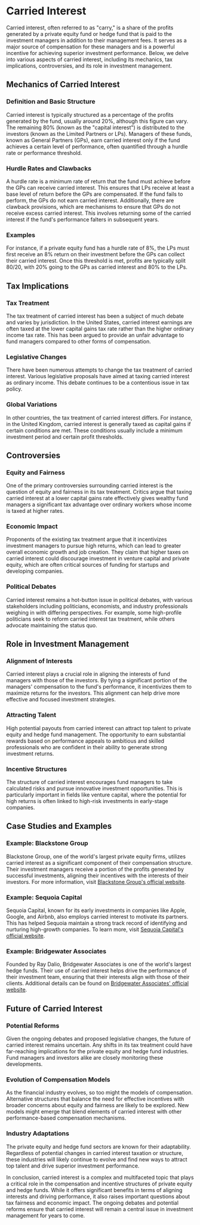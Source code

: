 # Carried Interest

Carried interest, often referred to as "carry," is a share of the profits generated by a private equity fund or hedge fund that is paid to the investment managers in addition to their management fees. It serves as a major source of compensation for these managers and is a powerful incentive for achieving superior investment performance. Below, we delve into various aspects of carried interest, including its mechanics, tax implications, controversies, and its role in investment management.

## Mechanics of Carried Interest

### Definition and Basic Structure
Carried interest is typically structured as a percentage of the profits generated by the fund, usually around 20%, although this figure can vary. The remaining 80% (known as the "capital interest") is distributed to the investors (known as the Limited Partners or LPs). Managers of these funds, known as General Partners (GPs), earn carried interest only if the fund achieves a certain level of performance, often quantified through a hurdle rate or performance threshold.

### Hurdle Rates and Clawbacks
A hurdle rate is a minimum rate of return that the fund must achieve before the GPs can receive carried interest. This ensures that LPs receive at least a base level of return before the GPs are compensated. If the fund fails to perform, the GPs do not earn carried interest. Additionally, there are clawback provisions, which are mechanisms to ensure that GPs do not receive excess carried interest. This involves returning some of the carried interest if the fund's performance falters in subsequent years.

### Examples
For instance, if a private equity fund has a hurdle rate of 8%, the LPs must first receive an 8% return on their investment before the GPs can collect their carried interest. Once this threshold is met, profits are typically split 80/20, with 20% going to the GPs as carried interest and 80% to the LPs.

## Tax Implications

### Tax Treatment
The tax treatment of carried interest has been a subject of much debate and varies by jurisdiction. In the United States, carried interest earnings are often taxed at the lower capital gains tax rate rather than the higher ordinary income tax rate. This has been argued to provide an unfair advantage to fund managers compared to other forms of compensation.

### Legislative Changes
There have been numerous attempts to change the tax treatment of carried interest. Various legislative proposals have aimed at taxing carried interest as ordinary income. This debate continues to be a contentious issue in tax policy. 

### Global Variations
In other countries, the tax treatment of carried interest differs. For instance, in the United Kingdom, carried interest is generally taxed as capital gains if certain conditions are met. These conditions usually include a minimum investment period and certain profit thresholds.

## Controversies

### Equity and Fairness
One of the primary controversies surrounding carried interest is the question of equity and fairness in its tax treatment. Critics argue that taxing carried interest at a lower capital gains rate effectively gives wealthy fund managers a significant tax advantage over ordinary workers whose income is taxed at higher rates.

### Economic Impact
Proponents of the existing tax treatment argue that it incentivizes investment managers to pursue high returns, which can lead to greater overall economic growth and job creation. They claim that higher taxes on carried interest could discourage investment in venture capital and private equity, which are often critical sources of funding for startups and developing companies.

### Political Debates
Carried interest remains a hot-button issue in political debates, with various stakeholders including politicians, economists, and industry professionals weighing in with differing perspectives. For example, some high-profile politicians seek to reform carried interest tax treatment, while others advocate maintaining the status quo.

## Role in Investment Management

### Alignment of Interests
Carried interest plays a crucial role in aligning the interests of fund managers with those of the investors. By tying a significant portion of the managers' compensation to the fund's performance, it incentivizes them to maximize returns for the investors. This alignment can help drive more effective and focused investment strategies.

### Attracting Talent
High potential payouts from carried interest can attract top talent to private equity and hedge fund management. The opportunity to earn substantial rewards based on performance appeals to ambitious and skilled professionals who are confident in their ability to generate strong investment returns.

### Incentive Structures
The structure of carried interest encourages fund managers to take calculated risks and pursue innovative investment opportunities. This is particularly important in fields like venture capital, where the potential for high returns is often linked to high-risk investments in early-stage companies.

## Case Studies and Examples

### Example: Blackstone Group
Blackstone Group, one of the world's largest private equity firms, utilizes carried interest as a significant component of their compensation structure. Their investment managers receive a portion of the profits generated by successful investments, aligning their incentives with the interests of their investors. For more information, visit [Blackstone Group's official website](https://www.blackstone.com/).

### Example: Sequoia Capital
Sequoia Capital, known for its early investments in companies like Apple, Google, and Airbnb, also employs carried interest to motivate its partners. This has helped Sequoia maintain a strong track record of identifying and nurturing high-growth companies. To learn more, visit [Sequoia Capital's official website](https://www.sequoiacap.com/).

### Example: Bridgewater Associates
Founded by Ray Dalio, Bridgewater Associates is one of the world's largest hedge funds. Their use of carried interest helps drive the performance of their investment team, ensuring that their interests align with those of their clients. Additional details can be found on [Bridgewater Associates' official website](https://www.bridgewater.com/).

## Future of Carried Interest

### Potential Reforms
Given the ongoing debates and proposed legislative changes, the future of carried interest remains uncertain. Any shifts in its tax treatment could have far-reaching implications for the private equity and hedge fund industries. Fund managers and investors alike are closely monitoring these developments.

### Evolution of Compensation Models
As the financial industry evolves, so too might the models of compensation. Alternative structures that balance the need for effective incentives with broader concerns about equity and fairness are likely to be explored. New models might emerge that blend elements of carried interest with other performance-based compensation mechanisms.

### Industry Adaptations
The private equity and hedge fund sectors are known for their adaptability. Regardless of potential changes in carried interest taxation or structure, these industries will likely continue to evolve and find new ways to attract top talent and drive superior investment performance.

In conclusion, carried interest is a complex and multifaceted topic that plays a critical role in the compensation and incentive structures of private equity and hedge funds. While it offers significant benefits in terms of aligning interests and driving performance, it also raises important questions about tax fairness and economic impact. The ongoing debates and potential reforms ensure that carried interest will remain a central issue in investment management for years to come.
